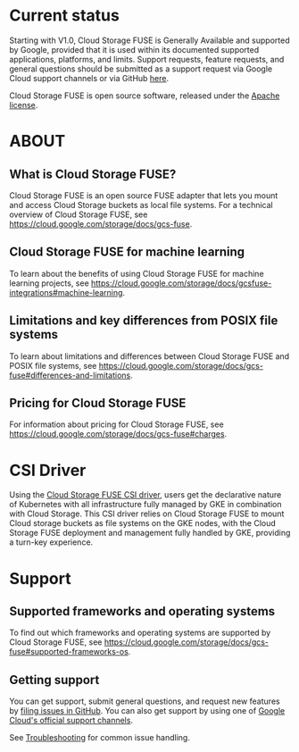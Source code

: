 # Current status

Starting with V1.0, Cloud Storage FUSE is Generally Available and supported by Google, provided that it is used within its documented supported applications, platforms, and limits. Support requests, feature requests, and general questions should be submitted as a support request via Google Cloud support channels or via GitHub [here](https://github.com/googlecloudplatform/gcsfuse/issues).

Cloud Storage FUSE is open source software, released under the 
[Apache license](https://github.com/googlecloudplatform/gcsfuse/blob/master/LICENSE).

# ABOUT
## What is Cloud Storage FUSE?

Cloud Storage FUSE is an open source FUSE adapter that lets you mount and access Cloud Storage buckets as local file systems. For a technical overview of Cloud Storage FUSE, see https://cloud.google.com/storage/docs/gcs-fuse.

## Cloud Storage FUSE for machine learning

To learn about the benefits of using Cloud Storage FUSE for machine learning projects, see https://cloud.google.com/storage/docs/gcsfuse-integrations#machine-learning.

## Limitations and key differences from POSIX file systems

To learn about limitations and differences between Cloud Storage FUSE and POSIX file systems, see https://cloud.google.com/storage/docs/gcs-fuse#differences-and-limitations.

## Pricing for Cloud Storage FUSE

For information about pricing for Cloud Storage FUSE, see https://cloud.google.com/storage/docs/gcs-fuse#charges.

# CSI Driver

Using the [Cloud Storage FUSE CSI driver](https://github.com/GoogleCloudPlatform/gcs-fuse-csi-driver), users get the declarative nature of Kubernetes
with all infrastructure fully managed by GKE in combination with Cloud Storage. This CSI
driver relies on Cloud Storage FUSE to mount Cloud storage buckets as file systems on the
GKE nodes, with the Cloud Storage FUSE deployment and management fully handled by GKE, 
providing a turn-key experience.

# Support

## Supported frameworks and operating systems

To find out which frameworks and operating systems are supported by Cloud Storage FUSE, see https://cloud.google.com/storage/docs/gcs-fuse#supported-frameworks-os.

## Getting support

You can get support, submit general questions, and request new features by [filing issues in GitHub](https://github.com/googlecloudplatform/gcsfuse/issues). You can also get support by using one of [Google Cloud's official support channels](https://cloud.google.com/support-hub).

See [Troubleshooting](https://github.com/googlecloudplatform/gcsfuse/blob/master/docs/troubleshooting.md) for common issue handling.

